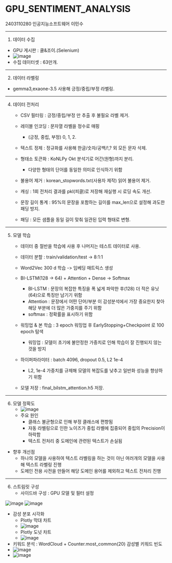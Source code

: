 # GPU_SENTIMENT_ANALYSIS

2403110280 인공지능소프트웨어 이민수

-------------------------------------------------------------------------------------------------

1. 데이터 수집
  - GPU 게시판 : 쿨&조이.(Selenium)
  - ![image](https://github.com/user-attachments/assets/635e4e3f-c52e-4b13-88d9-4c4c27ba0d64)
  - 수집 데이터셋 : 63만개.

-------------------------------------------------------------------------------------------------

2. 데이터 라벨링
  - gemma3,exaone-3.5 사용해 긍정/중립/부정 라벨링.

-------------------------------------------------------------------------------------------------

4. 데이터 전처리
   - CSV 필터링 : 긍정/중립/부정 만 추출 후 불필요 라벨 제거.

   - 레이블 인코딩 : 문자열 라벨을 정수로 매핑
     - (긍정, 중립, 부정) 0, 1, 2.
   
   - 텍스트 정제 : 정규화를 사용해 한글/숫자/공백/!,? 외 모든 문자 삭제.

   - 형태소 토큰화 : KoNLPy Okt 분석기로 어간(원형)까지 분리.
     - 다양한 형태의 단어를 동일한 의미로 인식하기 위함

   - 불용어 제거 : korean_stopwords.txt(사용자 제작) 읽어 불용어 제거.

   - 캐싱 : 1회 전처리 결과를 pkl(피클)로 저장해 재실행 시 로딩 속도 개선.

   - 문장 길이 통계 : 95%의 문장을 포함하는 길이를 max_len으로 설정해 과도한 패딩 방지.

   - 패딩 : 모든 샘플을 동일 길이 맞춰 일관된 입력 형태로 변형.

-------------------------------------------------------------------------------------------------

5. 모델 학습
   - 데이터 중 절반을 학습에 사용 후 나머지는 테스트 데이터로 사용.
   
   - 데이터 분할 : train/validation/test -> 8:1:1
   
   - Word2Vec 300 d 학습 -> 임베딩 매트릭스 생성
   
   - BI-LSTM(128 -> 64) + Attention + Dense → Softmax
     - BI-LSTM : 문장의 복잡한 특징을 폭 넓게 파악한 후(128) 더 적은 유닛(64)으로 특징만 남기기 위함
     - Attention : 문장에서 어떤 단어/부분 이 감성분석에서 가장 중요한지 찾아 해당 부분에 더 많은 가중치를 주기 위함
     - softmax : 정확률을 표시하기 위함

   - 워밍업 & 본 학습 : 3 epoch 워밍업 후 EarlyStopping+Checkpoint 로 100 epoch 탐색
     - 워밍업 : 모델이 초기에 불안정한 가중치로 인해 학습이 잘 진행되지 않는 것을 방지
   
   - 하이퍼파라미터 : batch 4096, dropout 0.5, L2 1e-4
     - L2, 1e-4 가중치를 규제해 모델의 복잡도를 낮추고 일반화 성능을 향상하기 위함
   
   - 모델 저장 : final_bilstm_attention.h5 저장.

-------------------------------------------------------------------------------------------------

6. 모델 정확도
   - ![image](https://github.com/user-attachments/assets/48f08d78-983e-4fee-ad6f-a7a2a8c9df4d)
   - 주요 원인
     - 클래스 불균형으로 인해 부정 클래스에 편향됨
     - 자동 라벨링으로 인한 노이즈가 중립 라벨에 집중되어 중립의 Precision이 하락함
     - 텍스트 전처리 중 도메인에 관련된 텍스트가 손실됨
  - 향후 개선점
    - 하나의 모델을 사용하여 텍스트 라벨링을 하는 것이 아닌 여러개의 모델을 사용해 텍스트 라벨링 진행
    - 도메인 전용 사전을 만들어 해당 도메인 용어를 제외하고 텍스트 전처리 진행

-------------------------------------------------------------------------------------------------

6. 스트림릿 구성
   - 사이드바 구성 : GPU 모델 및 필터 설정
  
![image](https://github.com/user-attachments/assets/29993d59-81e6-4756-81a2-0f1dd24e9fb1)
![image](https://github.com/user-attachments/assets/4d7daf70-88b1-437e-8005-807f84e1385c)


   - 감성 분포 시각화
       - Plotly 막대 차트
       - ![image](https://github.com/user-attachments/assets/2e019094-c63a-4583-8009-014d7a72edd1)
       - Plotly 도넛 차트
       - ![image](https://github.com/user-attachments/assets/29738870-5c46-44f2-a2db-06e45dacb673)
  - 키워드 분석 : WordCloud + Counter.most_common(20) 감성별 키워드 빈도
  - ![image](https://github.com/user-attachments/assets/efdae6f9-3173-4219-83ee-d2209b14ffce)
  - ![image](https://github.com/user-attachments/assets/4b30b49d-f977-4497-85c4-56fb9af7c939)



